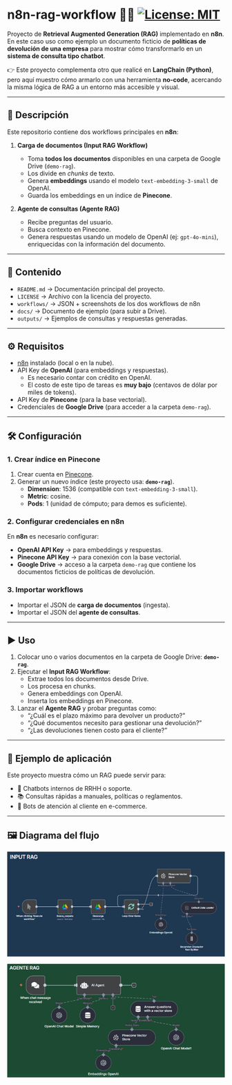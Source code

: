 # n8n-rag-workflow 🤖🔗 [![License: MIT](https://img.shields.io/badge/License-MIT-yellow.svg)](./LICENSE)

Proyecto de **Retrieval Augmented Generation (RAG)** implementado en **n8n**.  
En este caso uso como ejemplo un documento ficticio de **políticas de devolución de una empresa** para mostrar cómo transformarlo en un **sistema de consulta tipo chatbot**.  

👉 Este proyecto complementa otro que realicé en **LangChain (Python)**, pero aquí muestro cómo armarlo con una herramienta **no-code**, acercando la misma lógica de RAG a un entorno más accesible y visual.  

---

## 🚀 Descripción
Este repositorio contiene dos workflows principales en **n8n**:

1. **Carga de documentos (Input RAG Workflow)**  
   - Toma **todos los documentos** disponibles en una carpeta de Google Drive (`demo-rag`).  
   - Los divide en *chunks* de texto.  
   - Genera **embeddings** usando el modelo `text-embedding-3-small` de OpenAI.  
   - Guarda los embeddings en un índice de **Pinecone**.

2. **Agente de consultas (Agente RAG)**  
   - Recibe preguntas del usuario.  
   - Busca contexto en Pinecone.  
   - Genera respuestas usando un modelo de OpenAI (ej: `gpt-4o-mini`), enriquecidas con la información del documento.

---

## 📁 Contenido
- `README.md` → Documentación principal del proyecto.  
- `LICENSE` → Archivo con la licencia del proyecto.  
- `workflows/` → JSON + screenshots de los dos workflows de n8n
- `docs/` → Documento de ejemplo (para subir a Drive).  
- `outputs/` → Ejemplos de consultas y respuestas generadas.  

---

## ⚙️ Requisitos
- [n8n](https://n8n.io/) instalado (local o en la nube).  
- API Key de **OpenAI** (para embeddings y respuestas).  
  - Es necesario contar con crédito en OpenAI.  
  - El costo de este tipo de tareas es **muy bajo** (centavos de dólar por miles de tokens).  
- API Key de **Pinecone** (para la base vectorial).  
- Credenciales de **Google Drive** (para acceder a la carpeta `demo-rag`).  

---

## 🛠️ Configuración

### 1. Crear índice en Pinecone
1. Crear cuenta en [Pinecone](https://www.pinecone.io/).  
2. Generar un nuevo índice (este proyecto usa: **`demo-rag`**).  
   - **Dimension**: 1536 (compatible con `text-embedding-3-small`).  
   - **Metric**: cosine.  
   - **Pods**: 1 (unidad de cómputo; para demos es suficiente).  

### 2. Configurar credenciales en n8n
En **n8n** es necesario configurar:  
- **OpenAI API Key** → para embeddings y respuestas.  
- **Pinecone API Key** → para conexión con la base vectorial.  
- **Google Drive** → acceso a la carpeta `demo-rag` que contiene los documentos ficticios de políticas de devolución.  

### 3. Importar workflows
- Importar el JSON de **carga de documentos** (ingesta).  
- Importar el JSON del **agente de consultas**.  

---

## ▶️ Uso
1. Colocar uno o varios documentos en la carpeta de Google Drive: **`demo-rag`**.  
2. Ejecutar el **Input RAG Workflow**:  
   - Extrae todos los documentos desde Drive.  
   - Los procesa en chunks.  
   - Genera embeddings con OpenAI.  
   - Inserta los embeddings en Pinecone.  
3. Lanzar el **Agente RAG** y probar preguntas como:  
   - “¿Cuál es el plazo máximo para devolver un producto?”  
   - “¿Qué documentos necesito para gestionar una devolución?”  
   - “¿Las devoluciones tienen costo para el cliente?”  

---

## 📌 Ejemplo de aplicación
Este proyecto muestra cómo un RAG puede servir para:  
- 🤝 Chatbots internos de RRHH o soporte.  
- 📚 Consultas rápidas a manuales, políticas o reglamentos.  
- 🛒 Bots de atención al cliente en e-commerce.  

---

## 🖼️ Diagrama del flujo

![Input RAG Workflow](workflows/Diagrama_input_RAG.jpg)

![Agente RAG Workflow](workflows/Diagrama_Agente_RAG.jpg)

